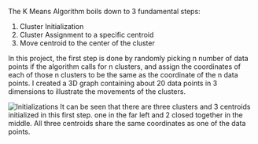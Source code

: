 The K Means Algorithm boils down to 3 fundamental steps:

1. Cluster Initialization
2. Cluster Assignment to a specific centroid
3. Move centroid to the center of the cluster

In this project, the first step is done by randomly picking n number of data points if the algorithm calls for n clusters, and assign the coordinates of each of those n clusters to be the same as the coordinate of the n data points. I created a 3D graph containing about 20 data points in 3 dimensions to illustrate the movements of the clusters.


![Initializations](https://user-images.githubusercontent.com/86145397/196065120-e31e875d-97ef-4a68-9029-a77ea212761d.png)
It can be seen that there are three clusters and 3 centroids initialized in this first step. one in the far left and 2 closed together in the middle. All three centroids share the same coordinates as one of the data points.
